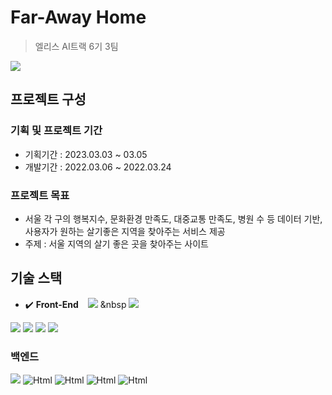 # Far-Away Home
> 엘리스 AI트랙 6기 3팀
<img src="https://user-images.githubusercontent.com/57275302/228443860-4897b116-13bb-48e0-8191-4a0eac10d711.png">

## 프로젝트 구성 

  ### 기획 및 프로젝트 기간
  
  - 기획기간 : 2023.03.03 ~ 03.05
  - 개발기간 : 2022.03.06 ~ 2022.03.24
  
  ### 프로젝트 목표
  - 서울 각 구의 행복지수, 문화환경 만족도, 대중교통 만족도, 병원 수 등 데이터 기반, 사용자가 원하는 살기좋은 지역을 찾아주는 서비스 제공
  - 주제 : 서울 지역의 살기 좋은 곳을 찾아주는 사이트



## 기술 스택
  - :heavy_check_mark: **Front-End** &ensp; <img src="https://img.shields.io/badge/html5-E34F26?style=flat-square&logo=html5&logoColor=white"> &nbsp <img src="https://img.shields.io/badge/css-1572B6?style=flat-square&logo=css3&logoColor=white">
  <img src="https://img.shields.io/badge/javascript-F7DF1E?style=flat-square&logo=javascript&logoColor=black">
  <img src="https://img.shields.io/badge/React-20232A?style=flat-square&logo=react&logoColor=61DAFB">
  <img src="https://img.shields.io/badge/figma-%23F24E1E.svg?style=flat-square&logo=figma&logoColor=white">
  <img src="https://img.shields.io/badge/-recharts-22B5BF?style=flat-square&logo=emotion&logoColor=white">

### 백엔드
<div>
 
  <img src ="https://img.shields.io/badge/MongoDB-47A278?&style=for-the-badge&logo=MongoDB&logoColor=white"/>
  <img alt="Html" src ="https://img.shields.io/badge/원하는 아이콘.svg?&style=for-the-badge&logo=벳지내 글자&logoColor=벳지 글자 색"/>
  <img alt="Html" src ="https://img.shields.io/badge/원하는 아이콘.svg?&style=for-the-badge&logo=벳지내 글자&logoColor=벳지 글자 색"/>
  <img alt="Html" src ="https://img.shields.io/badge/원하는 아이콘.svg?&style=for-the-badge&logo=벳지내 글자&logoColor=벳지 글자 색"/>
  <img alt="Html" src ="https://img.shields.io/badge/원하는 아이콘.svg?&style=for-the-badge&logo=벳지내 글자&logoColor=벳지 글자 색"/>
</div>
